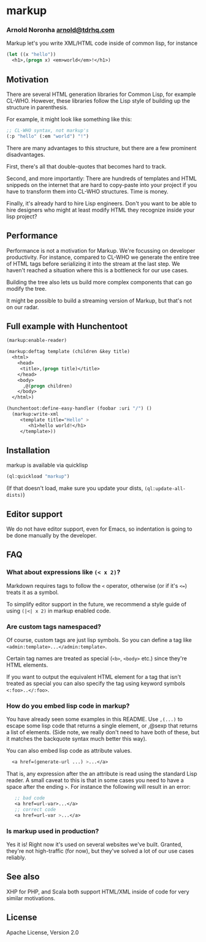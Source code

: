 # markup
### Arnold Noronha <arnold@tdrhq.com>

Markup let's you write XML/HTML code inside of common lisp, for instance

```lisp
(let ((x "hello"))
  <h1>,(progn x) <em>world</em>!</h1>)
```

## Motivation

There are several HTML generation libraries for Common Lisp, for
example CL-WHO. However, these libraries follow the Lisp style of
building up the structure in parenthesis.

For example, it might look like something like this:


```lisp
;; CL-WHO syntax, not markup's
(:p "hello" (:em "world") "!")
```

There are many advantages to this structure, but there are a few
prominent disadvantages.

First, there's all that double-quotes that becomes hard to track.

Second, and more importantly: There are hundreds of templates and HTML
snippeds on the internet that are hard to copy-paste into your project
if you have to transform them into CL-WHO structures. Time is money.

Finally, it's already hard to hire Lisp engineers. Don't you want to
be able to hire designers who might at least modify HTML they
recognize inside your lisp project?

## Performance

Performance is not a motivation for Markup. We're focussing on
developer productivity. For instance, compared to CL-WHO we generate
the entire tree of HTML tags before serializing it into the stream at
the last step. We haven't reached a situation where this is a
bottleneck for our use cases.

Building the tree also lets us build more complex components that can
go modify the tree.

It might be possible to build a streaming version of Markup, but
that's not on our radar.

## Full example with Hunchentoot

```lisp
(markup:enable-reader)

(markup:deftag template (children &key title)
  <html>
    <head>
     <title>,(progn title)</title>
    </head>
    <body>
      ,@(progn children)
    </body>
  </html>)

(hunchentoot:define-easy-handler (foobar :uri "/") ()
  (markup:write-xml
     <template title="Hello" >
        <h1>hello world!</h1>
     </template>))
```

## Installation

markup is available via quicklisp

```lisp
(ql:quickload "markup")
```

(If that doesn't load, make sure you update your dists, `(ql:update-all-dists)`)

## Editor support

We do not have editor support, even for Emacs, so indentation is going
to be done manually by the developer.

## FAQ

### What about expressions like `(< x 2)`?

Markdown requires tags to follow the `<` operator, otherwise (or if it's `<=`) treats it as a symbol.

To simplify editor support in the future, we recommend a style guide of using `(|<| x 2)` in markup enabled code.

### Are custom tags namespaced?

Of course, custom tags are just lisp symbols. So you can define a tag like `<admin:template>...</admin:template>`.

Certain tag names are treated as special (`<b>`, `<body>` etc.) since they're HTML elements.

If you want to output the equivalent HTML element for a tag that isn't
treated as special you can also specify the tag using keyword symbols `<:foo>..</:foo>`.

### How do you embed lisp code in markup?

You have already seen some examples in this README. Use `,(...)` to
escape some lisp code that returns a single element, or ,@sexp that
returns a list of elements. (Side note, we really don't need to have
both of these, but it matches the backquote syntax much better this
way).

You can also embed lisp code as attribute values.

```lisp
  <a href=(generate-url ...) >...</a>
```

That is, any expression after the an attribute is read using the
standard Lisp reader. A small caveat to this is that in some cases you need to have a space after the ending `>`. For instance the following will result in an error:

```lisp
   ;; bad code
   <a href=url-var>...</a>
   ;; correct code
   <a href=url-var >...</a>
```

### Is markup used in production?

Yes it is! Right now it's used on several websites we've built. Granted, they're not high-traffic (for now), but they've solved a lot of our use cases reliably.

## See also

XHP for PHP, and Scala both support HTML/XML inside of code for very similar
motivations.

## License

Apache License, Version 2.0
